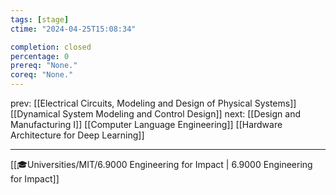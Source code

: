 ```yaml
---
tags: [stage]
ctime: "2024-04-25T15:08:34"

completion: closed
percentage: 0
prereq: "None."
coreq: "None."
---
```


prev: 
[[Electrical Circuits, Modeling and Design of Physical Systems]]
[[Dynamical System Modeling and Control Design]]
next: 
[[Design and Manufacturing I]]
[[Computer Language Engineering]]
[[Hardware Architecture for Deep Learning]]

---

[[🎓Universities/MIT/6.9000 Engineering for Impact | 6.9000 Engineering for Impact]]